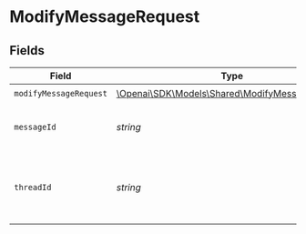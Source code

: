 # ModifyMessageRequest


## Fields

| Field                                                                                         | Type                                                                                          | Required                                                                                      | Description                                                                                   |
| --------------------------------------------------------------------------------------------- | --------------------------------------------------------------------------------------------- | --------------------------------------------------------------------------------------------- | --------------------------------------------------------------------------------------------- |
| `modifyMessageRequest`                                                                        | [\Openai\SDK\Models\Shared\ModifyMessageRequest](../../Models/Shared/ModifyMessageRequest.md) | :heavy_check_mark:                                                                            | N/A                                                                                           |
| `messageId`                                                                                   | *string*                                                                                      | :heavy_check_mark:                                                                            | The ID of the message to modify.                                                              |
| `threadId`                                                                                    | *string*                                                                                      | :heavy_check_mark:                                                                            | The ID of the thread to which this message belongs.                                           |